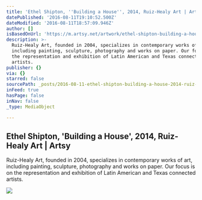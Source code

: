 ```yaml
---
title: 'Ethel Shipton, ''Building a House'', 2014, Ruiz-Healy Art | Artsy'
datePublished: '2016-08-11T19:10:52.500Z'
dateModified: '2016-08-11T18:57:09.946Z'
author: []
isBasedOnUrl: 'https://m.artsy.net/artwork/ethel-shipton-building-a-house'
description: >-
  Ruiz-Healy Art, founded in 2004, specializes in contemporary works of art,
  including painting, sculpture, photography and works on paper. Our focus is on
  the representation and exhibition of Latin American and Texas connected
  artists.
publisher: {}
via: {}
starred: false
sourcePath: _posts/2016-08-11-ethel-shipton-building-a-house-2014-ruiz-healy-art-or-ar.md
inFeed: true
hasPage: false
inNav: false
_type: MediaObject

---
```

<article style=""><h1>Ethel Shipton, 'Building a House', 2014, Ruiz-Healy Art | Artsy</h1><p>Ruiz-Healy Art, founded in 2004, specializes in contemporary works of art, including painting, sculpture, photography and works on paper. Our focus is on the representation and exhibition of Latin American and Texas connected artists.</p><img src="https://d32dm0rphc51dk.cloudfront.net/Sr-lYWz8gyCPMhbd-kUo6w/large.jpg" /></article>